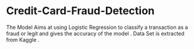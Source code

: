# Credit-Card-Fraud-Detection
The Model Aims at using Logistic Regression to classify a transaction as a fraud or legit and gives the accuracy of the model . Data Set is extracted from Kaggle .
